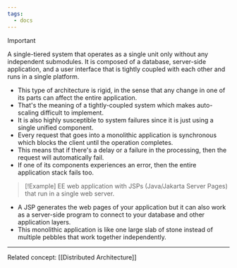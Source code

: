 ```yaml
---
tags:
  - docs
---
```



>[!Important]
>A single-tiered system that operates as a single unit only without any independent submodules. It is composed of a database, server-side application, and a user interface that is tightly coupled with each other and runs in a single platform. 

- This type of architecture is rigid, in the sense that any change in one of its parts can affect the entire application. 
- That's the meaning of a tightly-coupled system which makes auto-scaling difficult to implement.
- It is also highly susceptible to system failures since it is just using a single unified component.
- Every request that goes into a monolithic application is synchronous which blocks the client until the operation completes. 
- This means that if there's a delay or a failure in the processing, then the request will automatically fail.
- If one of its components experiences an error, then the entire application stack fails too.

>[!Example]
>EE web application with JSPs (Java/Jakarta Server Pages) that run in a single web server. 

- A JSP generates the web pages of your application but it can also work as a server-side program to connect to your database and other application layers. 
- This monolithic application is like one large slab of stone instead of multiple pebbles that work together independently.

___
Related concept: [[Distributed Architecture]]
